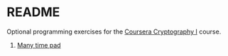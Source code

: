 README
=====

Optional programming exercises for the [Coursera Cryptography I](https://www.coursera.org/learn/crypto) course.

1. [Many time pad](https://github.com/EricSchrock/coursera-cryptography-I/tree/master/week1)
